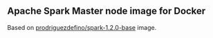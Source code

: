 ## Apache Spark Master node image for Docker

Based on [prodriguezdefino/spark-1.2.0-base](https://github.com/prodriguezdefino/docker-spark-1.2.0-base) image. 
